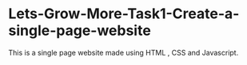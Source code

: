 # Lets-Grow-More-Task1-Create-a-single-page-website
This is a single page website made using HTML , CSS  and Javascript.
